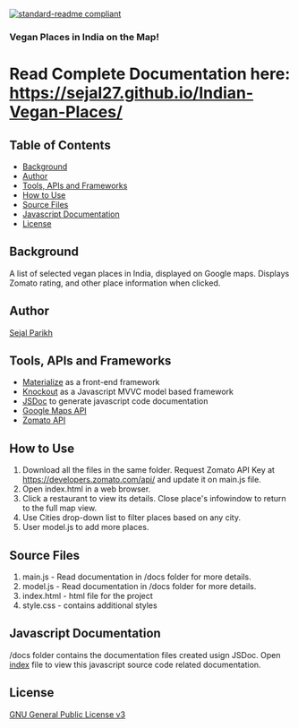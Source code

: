 [![standard-readme compliant](https://img.shields.io/badge/readme%20style-standard-brightgreen.svg?style=flat-square)](https://github.com/RichardLitt/standard-readme)

### Vegan Places in India on the Map!

# Read Complete Documentation here: https://sejal27.github.io/Indian-Vegan-Places/

## Table of Contents
- [Background](#background)
- [Author](#author)
- [Tools, APIs and Frameworks](#tools-apis-and-frameworks)
- [How to Use](#how-to-use)
- [Source Files](#source-files)
- [Javascript Documentation](#javascript-documentation)
- [License](#license)

## Background
A list of selected vegan places in India, displayed on Google maps. Displays Zomato rating, and other place information when clicked. 

## Author
[Sejal Parikh](https://in.linkedin.com/in/sejalparikh)

## Tools, APIs and Frameworks
- [Materialize](http://materializecss.com) as a front-end framework
- [Knockout](http://knockoutjs.com) as a Javascript MVVC model based framework
- [JSDoc](http://usejsdoc.org/) to generate javascript code documentation
- [Google Maps API](https://developers.google.com/maps/documentation/javascript/)
- [Zomato API](developers.zomato.com)

## How to Use
1. Download all the files in the same folder. Request Zomato API Key at https://developers.zomato.com/api/ and update it on main.js file.
2. Open index.html in a web browser.
3. Click a restaurant to view its details. Close place's infowindow to return to the full map view.
4. Use Cities drop-down list to filter places based on any city.
5. User model.js to add more places.

## Source Files
1. main.js - Read documentation in /docs folder for more details.
2. model.js - Read documentation in /docs folder for more details.
3. index.html - html file for the project
4. style.css - contains additional styles

## Javascript Documentation
/docs folder contains the documentation files created usign JSDoc. Open [index](https://github.com/sejal27/Indian-Vegan-Places/blob/master/docs/index.html) file to view this javascript source code related documentation.

## License
[GNU General Public License v3](../LICENSE)
